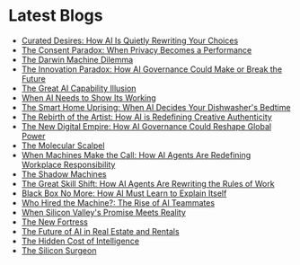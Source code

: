 <!--
**rawveg/rawveg** is a ✨ _special_ ✨ repository because its `README.md` (this file) appears on your GitHub profile.

Here are some ideas to get you started:

- 🔭 I’m currently working on ...
- 🌱 I’m currently learning ...
- 👯 I’m looking to collaborate on ...
- 🤔 I’m looking for help with ...
- 💬 Ask me about ...
- 📫 How to reach me: ...
- 😄 Pronouns: ...
- ⚡ Fun fact: ...
-->

# Latest Blogs
<!-- BLOG-POST-LIST:START -->
- [Curated Desires: How AI Is Quietly Rewriting Your Choices](https://smarterarticles.co.uk/curated-desires-how-ai-is-quietly-rewriting-your-choices?pk_campaign=rss-feed)
- [The Consent Paradox: When Privacy Becomes a Performance](https://smarterarticles.co.uk/the-consent-paradox-when-privacy-becomes-a-performance?pk_campaign=rss-feed)
- [The Darwin Machine Dilemma](https://dev.to/rawveg/the-darwin-machine-dilemma-115o)
- [The Innovation Paradox: How AI Governance Could Make or Break the Future](https://smarterarticles.co.uk/the-innovation-paradox-how-ai-governance-could-make-or-break-the-future?pk_campaign=rss-feed)
- [The Great AI Capability Illusion](https://dev.to/rawveg/the-great-ai-capability-illusion-3p6i)
- [When AI Needs to Show Its Working](https://dev.to/rawveg/when-ai-needs-to-show-its-working-34ff)
- [The Smart Home Uprising: When AI Decides Your Dishwasher&#39;s Bedtime](https://smarterarticles.co.uk/the-smart-home-uprising-when-ai-decides-your-dishwashers-bedtime?pk_campaign=rss-feed)
- [The Rebirth of the Artist: How AI is Redefining Creative Authenticity](https://smarterarticles.co.uk/the-rebirth-of-the-artist-how-ai-is-redefining-creative-authenticity?pk_campaign=rss-feed)
- [The New Digital Empire: How AI Governance Could Reshape Global Power](https://smarterarticles.co.uk/the-new-digital-empire-how-ai-governance-could-reshape-global-power?pk_campaign=rss-feed)
- [The Molecular Scalpel](https://dev.to/rawveg/the-molecular-scalpel-id4)
- [When Machines Make the Call: How AI Agents Are Redefining Workplace Responsibility](https://smarterarticles.co.uk/when-machines-make-the-call-how-ai-agents-are-redefining-workplace?pk_campaign=rss-feed)
- [The Shadow Machines](https://dev.to/rawveg/the-shadow-machines-3ml0)
- [The Great Skill Shift: How AI Agents Are Rewriting the Rules of Work](https://smarterarticles.co.uk/the-great-skill-shift-how-ai-agents-are-rewriting-the-rules-of-work?pk_campaign=rss-feed)
- [Black Box No More: How AI Must Learn to Explain Itself](https://smarterarticles.co.uk/black-box-no-more-how-ai-must-learn-to-explain-itself?pk_campaign=rss-feed)
- [Who Hired the Machine?: The Rise of AI Teammates](https://smarterarticles.co.uk/who-hired-the-machine-the-rise-of-ai-teammates?pk_campaign=rss-feed)
- [When Silicon Valley&#39;s Promise Meets Reality](https://dev.to/rawveg/when-silicon-valleys-promise-meets-reality-5568)
- [The New Fortress](https://dev.to/rawveg/the-new-fortress-3b6a)
- [The Future of AI in Real Estate and Rentals](https://dev.to/rawveg/the-future-of-ai-in-real-estate-and-rentals-4cp8)
- [The Hidden Cost of Intelligence](https://dev.to/rawveg/the-hidden-cost-of-intelligence-54b7)
- [The Silicon Surgeon](https://dev.to/rawveg/the-silicon-surgeon-1hoh)
<!-- BLOG-POST-LIST:END -->
